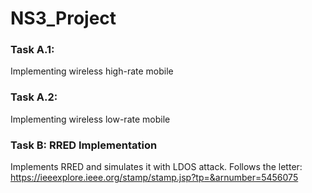 # NS3_Project
### Task A.1:
Implementing wireless high-rate mobile
### Task A.2:
Implementing wireless low-rate mobile


### Task B: RRED Implementation 
Implements RRED and simulates it with LDOS attack. Follows the letter: https://ieeexplore.ieee.org/stamp/stamp.jsp?tp=&arnumber=5456075
